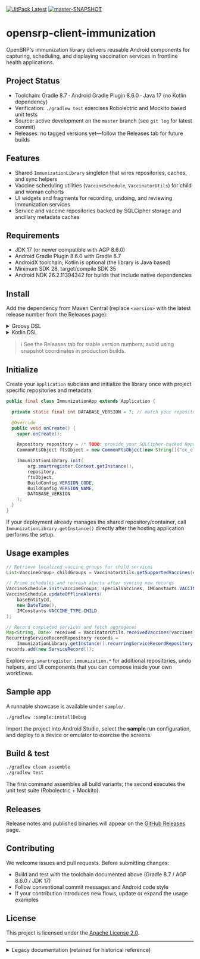 <!-- JITPACK BADGES:START -->
[![JitPack Latest](https://jitpack.io/v/BlueCodeSystems/opensrp-client-immunization.svg)](https://jitpack.io/#BlueCodeSystems/opensrp-client-immunization)
[![master-SNAPSHOT](https://jitpack.io/v/BlueCodeSystems/opensrp-client-immunization/master-SNAPSHOT.svg)](https://jitpack.io/#BlueCodeSystems/opensrp-client-immunization/master-SNAPSHOT)
<!-- JITPACK BADGES:END -->

# opensrp-client-immunization
OpenSRP's immunization library delivers reusable Android components for capturing, scheduling, and displaying vaccination services in frontline health applications.

## Project Status
- Toolchain: Gradle 8.7 · Android Gradle Plugin 8.6.0 · Java 17 (no Kotlin dependency)
- Verification: `./gradlew test` exercises Robolectric and Mockito based unit tests
- Source: active development on the `master` branch (see `git log` for latest commit)
- Releases: no tagged versions yet—follow the Releases tab for future builds

## Features
- Shared `ImmunizationLibrary` singleton that wires repositories, caches, and sync helpers
- Vaccine scheduling utilities (`VaccineSchedule`, `VaccinatorUtils`) for child and woman cohorts
- UI widgets and fragments for recording, undoing, and reviewing immunization services
- Service and vaccine repositories backed by SQLCipher storage and ancillary metadata caches

## Requirements
- JDK 17 (or newer compatible with AGP 8.6.0)
- Android Gradle Plugin 8.6.0 with Gradle 8.7
- AndroidX toolchain; Kotlin is optional (the library is Java based)
- Minimum SDK 28, target/compile SDK 35
- Android NDK 26.2.11394342 for builds that include native dependencies

## Install
Add the dependency from Maven Central (replace `<version>` with the latest release number from the Releases page):

<details>
<summary>Groovy DSL</summary>

```groovy
repositories {
  mavenCentral()
}

dependencies {
  implementation 'org.smartregister:opensrp-client-immunization:<version>'
}
```
</details>

<details>
<summary>Kotlin DSL</summary>

```kotlin
repositories {
  mavenCentral()
}

dependencies {
  implementation("org.smartregister:opensrp-client-immunization:<version>")
}
```
</details>

> ℹ️  See the Releases tab for stable version numbers; avoid using snapshot coordinates in production builds.

## Initialize
Create your `Application` subclass and initialize the library once with project specific repositories and metadata:

```java
public final class ImmunizationApp extends Application {

  private static final int DATABASE_VERSION = 7; // match your repository schema

  @Override
  public void onCreate() {
    super.onCreate();

    Repository repository = /* TODO: provide your SQLCipher-backed Repository */ null;
    CommonFtsObject ftsObject = new CommonFtsObject(new String[]{"ec_client"});

    ImmunizationLibrary.init(
        org.smartregister.Context.getInstance(),
        repository,
        ftsObject,
        BuildConfig.VERSION_CODE,
        BuildConfig.VERSION_NAME,
        DATABASE_VERSION
    );
  }
}
```

If your deployment already manages the shared repository/container, call `ImmunizationLibrary.getInstance()` directly after the hosting application performs the setup.

## Usage examples
```java
// Retrieve localized vaccine groups for child services
List<VaccineGroup> childGroups = VaccinatorUtils.getSupportedVaccines(context);
```

```java
// Prime schedules and refresh alerts after syncing new records
VaccineSchedule.init(vaccineGroups, specialVaccines, IMConstants.VACCINE_TYPE.CHILD);
VaccineSchedule.updateOfflineAlerts(
    baseEntityId,
    new DateTime(),
    IMConstants.VACCINE_TYPE.CHILD
);
```

```java
// Record completed services and fetch aggregates
Map<String, Date> received = VaccinatorUtils.receivedVaccines(vaccines);
RecurringServiceRecordRepository records =
    ImmunizationLibrary.getInstance().recurringServiceRecordRepository();
records.add(new ServiceRecord());
```

Explore `org.smartregister.immunization.*` for additional repositories, undo helpers, and UI components that you can compose inside your own workflows.

## Sample app
A runnable showcase is available under `sample/`.

```bash
./gradlew :sample:installDebug
```

Import the project into Android Studio, select the **sample** run configuration, and deploy to a device or emulator to exercise the screens.

## Build & test
```bash
./gradlew clean assemble
./gradlew test
```

The first command assembles all build variants; the second executes the unit test suite (Robolectric + Mockito).

## Releases
Release notes and published binaries will appear on the [GitHub Releases](https://github.com/BlueCodeSystems/opensrp-client-immunization/releases) page.

## Contributing
We welcome issues and pull requests. Before submitting changes:
- Build and test with the toolchain documented above (Gradle 8.7 / AGP 8.6.0 / JDK 17)
- Follow conventional commit messages and Android code style
- If your contribution introduces new flows, update or expand the usage examples

## License
This project is licensed under the [Apache License 2.0](./LICENSE).

---

<details>
<summary>Legacy documentation (retained for historical reference)</summary>

![Build status](https://github.com/OpenSRP/opensrp-client-immunization/workflows/Android%20CI%20with%20Gradle/badge.svg) [![Coverage Status](https://coveralls.io/repos/github/OpenSRP/opensrp-client-immunization/badge.svg?branch=master)](https://coveralls.io/github/OpenSRP/opensrp-client-immunization?branch=master) [![Codacy Badge](https://api.codacy.com/project/badge/Grade/4a58cd4e1748432780ac66a9fbee0394)](https://www.codacy.com/app/OpenSRP/opensrp-client-immunization?utm_source=github.com&amp;utm_medium=referral&amp;utm_content=OpenSRP/opensrp-client-immunization&amp;utm_campaign=Badge_Grade)

[![Dristhi](https://raw.githubusercontent.com/OpenSRP/opensrp-client/master/opensrp-app/res/drawable-mdpi/login_logo.png)](https://smartregister.atlassian.net/wiki/dashboard.action)


# Table of Contents

* [Introduction](#introduction)
* [Features](#features)
* [App Walkthrough](#app-walkthrough)
* [Developer Documentation](#developer-documentation)
   * [Pre-requisites](#pre-requisites)
   * [Installation Devices](#installation-devices)
   * [How to install](#how-to-install)
* [Gotcha's when using the library](#gotchas-when-using-the-library)
   * Vaccine schedule not changing after changing the vaccines.json file

# Introduction

OpenSRP Client Immunization Module/App provides access to patients' immunization records which can be either be updated or retrieved. 


# Features

1. It enables the provider to update a patient's immunization records
2. It enables the provider to view a patient's immunization records
3. It enables the provider to undo an update on a patient's immunization record within 12 hours of updating the record
4. It enables the provider to easily update multiple immunization records at the same time

# App Walkthrough

1. On openning the app, the patient's vaccine card is displayed.

![Main Page](https://user-images.githubusercontent.com/31766075/30473281-86b68958-9a08-11e7-849f-d4859777f715.png)
![Main Page 2](https://user-images.githubusercontent.com/31766075/30470553-e5c6e812-99fd-11e7-87be-18b8599918ab.png)


The vaccine card has:

 * The Patient's basic details
    * Name
    * Picture
    * ID
    * Age
    * Birthdate
   
   ![Patient's Basic Details](https://user-images.githubusercontent.com/31766075/30473412-0e1e0722-9a09-11e7-80ee-614c0dcead04.jpg)


 * Recurring immunization Services
 
    ![Recurring Services Screenshot](https://user-images.githubusercontent.com/31766075/30471709-6a578e34-9a02-11e7-8706-8d147f3bc30f.png)


 * Periodic immunization Services eg. At **Birth**, **6 weeks**, **10 weeks**

    ![Periodic Immunization Services Screenshot](https://user-images.githubusercontent.com/31766075/30471706-6a5084ae-9a02-11e7-81e3-9761e71929fa.png)


Each of the immunization services are color-coded indicating their status

###### Service Status

Color | Meaning
----- | ---------
Green | Administered/Given recently
Red | Overdue
Blue | Due soon (Due today OR Within 10 days after due-date )
Light Blue | Upcoming
White | Upcoming but not anytime soon


2. Updating service status


   2.1 Click on any of the service buttons to update the immunization service status

   ![Updating Immunization Status Screenshot](https://user-images.githubusercontent.com/31766075/30438002-c8450a24-9978-11e7-90ee-5f80384076da.png)
   ![Updating Immunization Status Screenshot 2](https://user-images.githubusercontent.com/31766075/30472411-e8f580d2-9a04-11e7-8296-3d67cf0913dc.png)
   ![Updating Immunization Status Screenshot 3](https://user-images.githubusercontent.com/31766075/30437999-c759299c-9978-11e7-9d57-80b6e11e0dcf.png)

   Depending on the service being updated, different options will be available.


   2.2 In case, you need to update several service statuses at once, click on the **Record all** button in the time-respective services box.

   The following dialog will be shown:

   ![Updating multiple services statuses at once](https://user-images.githubusercontent.com/31766075/30437998-c754ee2c-9978-11e7-9414-d1e277bcc50f.png)


3. Once a service status has been updated, you can **undo** the action within 12 hours.

An **Undo button** as shown below appears beside the service button.

![Undo button Screenshot](https://user-images.githubusercontent.com/31766075/30471707-6a5481a8-9a02-11e7-8710-7fd5a6bfd05b.png)


4. On clicking the **Undo button**, the following dialog box will be shown:

![Undo Dialog Screenshot](https://user-images.githubusercontent.com/31766075/30437997-c754c15e-9978-11e7-8cc5-7d70ac07e3ec.png)


5. To view the patient's immunization history between birth and 5 years, click on the Patient's Details box at the top of the page:

![Patient's Details box Screenshot](https://user-images.githubusercontent.com/31766075/30473412-0e1e0722-9a09-11e7-80ee-614c0dcead04.jpg)

The following page will be shown:

![Patient's Under Five Immunization history](https://user-images.githubusercontent.com/31766075/30473476-464d1e6c-9a09-11e7-8d38-925995cb1970.png)
![Patient's Under Five Immunization history](https://user-images.githubusercontent.com/31766075/30438001-c7853f32-9978-11e7-8161-8ef3a5ec1af4.png)

This page shows all the patient's scheduled immunization services from birth to 5 years of age.

For each immunization service, the following is shown:
   
   * Vaccination abbreviation eg. `OPV 0`, `BCG`, `Penta 1`
   * [`status color`](#service-status)
   * The date 
      * The service is scheduled to be provided
      * The service was provided
   * An **Edit** button in case the service was recorded within the last 12 hours

# Developer Documentation

This section will provide a brief description how to build and install the application from the repository source code.

## Pre-requisites

1. Make sure you have Java 1.7 to 1.8 installed
2. Make sure you have Android Studio installed or [download it from here](https://developer.android.com/studio/index.html)


## Installation Devices

1. Use a physical Android device to run the app
2. Use the Android Emulator that comes with the Android Studio installation (Slow & not advisable)
3. Use Genymotion Android Emulator
    * Go [here](https://www.genymotion.com/) and register for genymotion account if none. Free accounts have limitations which are not counter-productive
    * Download your OS Version of VirtualBox at [here](https://www.virtualbox.org/wiki/Downloads)
    * Install VirtualBox
    * Download Genymotion & Install it
    * Sign in to the genymotion app
    * Create a new Genymotion Virtual Device 
        * **Preferrable & Stable Choice** - API 22(Android 5.1.0), Screen size of around 800 X 1280, 1024 MB Memory --> eg. Google Nexus 7, Google Nexus 5

## How to install

1. Import the project into Android Studio by: **Import a gradle project** option
   _All the plugins required are explicitly stated, therefore it can work with any Android Studio version - Just enable it to download any packages not available offline_
2. Open Genymotion and Run the Virtual Device created previously.
3. Run the app on Android Studio and chose the Genymotion Emulator as the ` Deployment Target`

## Guidelines for vaccines names in the `vaccines.json` configuration file
Vaccine names can contain upper and/or lowercase letters , integers, hyphens, forward slash(as a separator for combined vaccines) and commas. e.g.  `MR - CE`, `RTS,S 2` , `Measles 2 / MR 2`

## Multi Language Support

### Vaccines

The library supports translated vaccines e.g. in Arabic `OPV 0` is called `الشلل فموي ۰`
In order to use this in your implementation,

1. Create translations the corresponding string.xml files
2. The key of the resource identifier should be the english key(vaccine name) used in the vaccine configuration for that vaccine converted to lowercase
3. For the vaccines with spaces, replace with underscore.

Example: `OPV 1` in the vaccine configuration file becomes the key `opv_1` in the _strings.xml_ resource file

 ```
           English <string name="opv_1">OPV</string>
           French <string name="opv_1">VPO</string>
 ```

### Vaccine Groups

For Vaccine groups (which usually begin with a number e.g. 6 Weeks) an underscore is automatically appended since strings which start with digits/numbers CANNOT be used to define an android resource key in a _strings.xml_ file

**Steps:**

1. Add key in _strings.xml_ using the lowercase underscore version of the Group name. If none is defined, it will fallback to the vaccine name during render time.

Example: `6 Weeks` group name has a name `6 Weeks` thus the key in _strings.xml_ should be `_6_weeks`.

```
        English <string name="_6_weeks">6 weeks</string>
        French <string name="_6_weeks">6 semaines</string>
```

## Allow event generation for vaccines on submission
You can allow vaccine event generation immediately a vaccine has been submitted as opposed to after a configured time.
To enable vaccine-event generation on submission, add this config. (Default is false)
```
vaccine.sync.immediate=true
```

## Vaccine Relaxation
You can relax your vaccine schedules and specifies how many days prior to the actual due date of the vaccine one can allow its administration
This can be done via the setting below in your implementation's _app.properties_ file

```
vaccine.relaxation.days=2
```
## Expired vaccines edits
By default, once a vaccine has expired you can not administer it when it is in the Expired state e.g. `Expired: HepB`. You might want alter this behaviour to cater for the 
use case where you need to register a child who already has previous vaccines (as shown on their vaccine cards) and entering the earlier dates recorded for those vaccines.
The app can now be used to track the rest of the upcoming vaccines.

This behaviour can be altered via the setting below in your implementation's _app.properties_ file

```
vaccine.expired.entry.allow=true
```
## Expired vaccine card color

The current default color for expired vaccine when back-data entry is enabled is white. However, this is not intuitive and therefore we provide an option to show the expired vaccines as RED only when vaccine back-data entry is enabled.

```
vaccine.expired.red=true
```

## Constraints for backdated vaccines

For vaccines that are dependent on previous ones, set the following property to `true` to prevent the user from recording a vaccine at a date that is earlier than the previous vaccine's. This property does not work when recording multiple vaccines with the **Record All** actions for the vaccine group. 

```
vaccine.requisite.date.constraint.enabled=true
```
## Generic vaccination configuration
Sometimes (maybe all times) you'd like in your implementation to automatically load vaccines from a configuration file without having to specify the category. The `vaccineCacheMap` is the primary data structure that holds all vaccine configuration data for various vaccine categories _e.g. child, mother, some_other_special, category e.t.c_ 

Following the concept of convention over configuration, you can now drop vaccine configuration files in the `assets/vaccine` folder and have the `vaccineCacheMap` auto-loaded with configuration data for that special category. 

To use this approach, the file name should contain the name of the category as the prefix e.g. _over_5_vaccines.json_. You can then get vaccines in your implementation using _VaccineRepo.getVaccines(`some category name>`)_

Note that you can have any number of underscores and the filename must end in __vaccines.json_ . By default, only **Child** and **Woman** category vaccines are supported by the library

## Overdue status indication

The current default background indication color for overdue vaccines is red and due is blue. Setting the following property to `true` will disable the indication colors for overdue and due vaccines and will be shown with only white background color.

```
hide.overdue.vaccine.status=true
```

## Gotcha's when using the library

1. Vaccine schedule not changing after changing the `vaccines.json` file!

Some of the vaccine configurations are not dependent on change done to the `vaccines.json`, in this case you should check the current configuration [here](https://github.com/OpenSRP/opensrp-client-immunization/blob/67a15611b53c55e111a0b7bff4f32a02c27b2920/opensrp-immunization/src/main/java/org/smartregister/immunization/db/VaccineRepo.java#L37)
and come-up with the correct configuration. Next step is to add the custom configuration to library. You should loop through the configurations array from `VaccineRepo.Vaccine[] ImmunizationLibrary.getInstance().getVaccines(category)` and add 
modify the properties of the vaccine enum to whatever you need. You should then use `ImmunizationLibrary.getInstance().setVaccines(VaccineRepo.Vaccine[], category)`
to re-set all the vaccine configs using the configurations array you retrieved.

</details>
